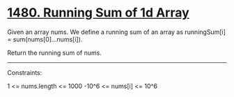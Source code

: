 # [1480. Running Sum of 1d Array](https://leetcode.com/problems/running-sum-of-1d-array/)


Given an array nums. We define a running sum of an array as runningSum[i] = sum(nums[0]…nums[i]).

Return the running sum of nums.

---

Constraints:

1 <= nums.length <= 1000
-10^6 <= nums[i] <= 10^6
